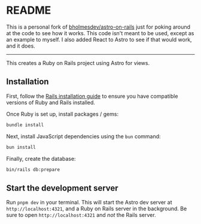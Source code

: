 # README

This is a personal fork of [bholmesdev/astro-on-rails](https://github.com/bholmesdev/astro-on-rails) just for poking around at the code to see how it works. This code isn't meant to be used, except as an example to myself. I also added React to Astro to see if that would work, and it does.

---

This creates a Ruby on Rails project using Astro for views.

## Installation

First, follow the [Rails installation guide](https://guides.rubyonrails.org/getting_started.html#creating-a-new-rails-project-installing-rails) to ensure you have compatible versions of Ruby and Rails installed.

Once Ruby is set up, install packages / gems:

```bash
bundle install
```

Next, install JavaScript dependencies using the `bun` command:

```bash
bun install
```

Finally, create the database:

```bash
bin/rails db:prepare
```

## Start the development server

Run `pnpm dev` in your terminal. This will start the Astro dev server at `http://localhost:4321`, and a Ruby on Rails server in the background. Be sure to open `http://localhost:4321` and _not_ the Rails server.
